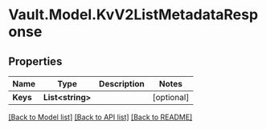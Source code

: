 # Vault.Model.KvV2ListMetadataResponse

## Properties

Name | Type | Description | Notes
------------ | ------------- | ------------- | -------------
**Keys** | **List&lt;string&gt;** |  | [optional] 

[[Back to Model list]](../README.md#documentation-for-models) [[Back to API list]](../README.md#documentation-for-api-endpoints) [[Back to README]](../README.md)

